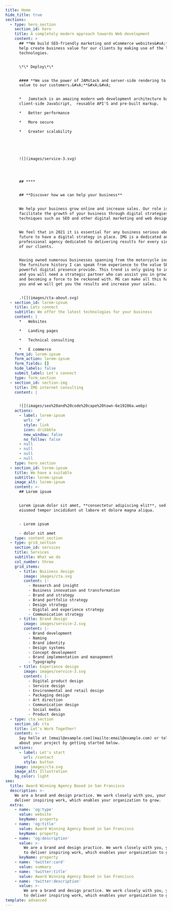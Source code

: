 ```yaml
---
title: Home
hide_title: true
sections:
  - type: hero_section
    section_id: hero
    title: A completely modern approach towards Web development
    content: >
      ## **We build SEO-friendly marketing and eCommerce websites&#xA;**&#xA;We
      help create business value for our clients by making use of the latest
      technologies.


      \*\* Deploy\*\*


      #### **We use the power of JAMstack and server-side rendering to ship
      value to our customers.&#xA;**&#xA;&#xA;


      *   Jamstack is an amazing modern web development architecture based on
      client-side JavaScript,  reusable API'S and pre-built markup.

      *   Better performance

      *   More secure

      *   Greater scalability





      ![](images/service-3.svg)




      ## ****


      ## **Discover how we can help your business**


      We help your business grow online and increase sales. Our role is to
      facilitate the growth of your business through digital strategies and
      techniques such as SEO and other digital marketing and web design tactics.


      We feel that in 2021 it is essential for any business serious about its
      future to have a digital strategy in place. IMG is a dedicated and fully
      professional agency dedicated to delivering results for every single one
      of our clients.


      Having owned numerous businesses spanning from the motorcycle industry to
      the furniture history I can speak from experience to the value SEO and a
      powerful digital presence provide. This trend is only going to increase
      and you will need a strategic partner who can assist you in growing online
      and becoming a force to be reckoned with. MG can make all this happen for
      you and we will get you the results and increase your sales.


      .![](images/cta-about.svg)
  - section_id: lorem-ipsum
    title: Lets connect
    subtitle: We offer the latest technologies for your business
    content: |
      *   Websites

      *   Landing pages

      *   Technical consulting

      *   E commerce
    form_id: lorem-ipsum
    form_action: lorem-ipsum
    form_fields: []
    hide_labels: false
    submit_label: Let's connect
    type: form_section
  - section_id: section-img
    title: IMG internet consulting
    content: |


      ![](images/seo%20and%20code%20cape%20town-6e19286a.webp)
    actions:
      - label: lorem-ipsum
        url: '#'
        style: link
        icon: dribbble
        new_window: false
        no_follow: false
      - null
      - null
      - null
      - null
    type: hero_section
  - section_id: lorem-ipsum
    title: We have a suitable
    subtitle: lorem-ipsum
    image_alt: lorem-ipsum
    content: >-
      ## Lorem ipsum


      Lorem ipsum dolor sit amet, **consectetur adipiscing elit**, sed do
      eiusmod tempor incididunt ut labore et dolore magna aliqua.


      - Lorem ipsum

      - dolor sit amet
    type: content_section
  - type: grid_section
    section_id: services
    title: Services
    subtitle: What we do
    col_number: three
    grid_items:
      - title: Business design
        image: images/cta.svg
        content: |-
          - Research and insight
          - Business innovation and transformation
          - Brand and strategy
          - Brand portfolio strategy
          - Design strategy
          - Digital and experience strategy
          - Communication strategy
      - title: Brand design
        image: images/service-2.svg
        content: |-
          - Brand development
          - Naming
          - Brand identity
          - Design systems
          - Concept development
          - Brand implementation and management
          - Typography
      - title: Experience design
        image: images/service-3.svg
        content: |-
          - Digital product design
          - Service design
          - Environmental and retail design
          - Packaging design
          - Art direction
          - Communication design
          - Social media
          - Product design
  - type: cta_section
    section_id: cta
    title: Let’s Work Together!
    content: >-
      Say hello at [email@example.com](mailto:email@example.com) or tell us more
      about your project by getting started below.
    actions:
      - label: Let's start
        url: /contact
        style: button
    image: images/cta.svg
    image_alt: Illustration
    bg_color: light
seo:
  title: Award Winning Agency Based in San Francisco
  description: >-
    We are a brand and design practice. We work closely with you, your team to
    deliver inspiring work, which enables your organization to grow.
  extra:
    - name: 'og:type'
      value: website
      keyName: property
    - name: 'og:title'
      value: Award Winning Agency Based in San Francisco
      keyName: property
    - name: 'og:description'
      value: >-
        We are a brand and design practice. We work closely with you, your team
        to deliver inspiring work, which enables your organization to grow.
      keyName: property
    - name: 'twitter:card'
      value: summary
    - name: 'twitter:title'
      value: Award Winning Agency Based in San Francisco
    - name: 'twitter:description'
      value: >-
        We are a brand and design practice. We work closely with you, your team
        to deliver inspiring work, which enables your organization to grow.
template: advanced
---
```

